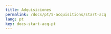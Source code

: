 ```yaml
---
title: Adquisiciones
permalink: /docs/pt/5-acquisitions/start-acq
lang: pt
key: docs-start-acq-pt
---
```

